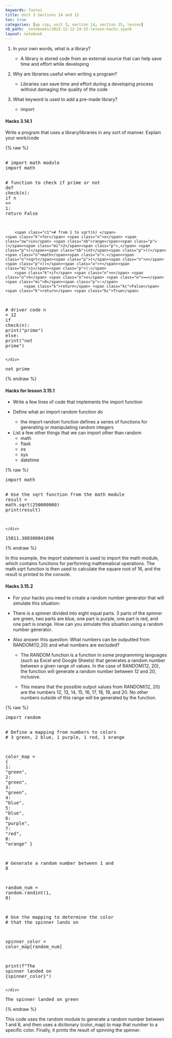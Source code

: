 ```yaml
---
keywords: fastai
title: Unit 3 Sections 14 and 15
toc: true
categories: [ap csp, unit 3, section 14, section 15, lesson]
nb_path: _notebooks/2022-12-12-14-15-lesson-hacks.ipynb
layout: notebook
---
```


<!--
#################################################
### THIS FILE WAS AUTOGENERATED! DO NOT EDIT! ###
#################################################
# file to edit: _notebooks/2022-12-12-14-15-lesson-hacks.ipynb
-->

<div class="container" id="notebook-container">
        
<div class="cell border-box-sizing text_cell rendered"><div class="inner_cell">
<div class="text_cell_render border-box-sizing rendered_html">
<ol>
<li><p>In your own words, what is a library?</p>
<ul>
<li>A library is stored code from an external source that can help save time and effort while developing </li>
</ul>
</li>
<li><p>Why are libraries useful when writing a program?</p>
<ul>
<li>Libraries can save time and effort during a developing process without damaging the quality of the code</li>
</ul>
</li>
<li><p>What keyword is used to add a pre-made library?</p>
<ul>
<li>import </li>
</ul>
</li>
</ol>

</div>
</div>
</div>
<div class="cell border-box-sizing text_cell rendered"><div class="inner_cell">
<div class="text_cell_render border-box-sizing rendered_html">
<h4 id="Hacks-3.14.1">Hacks 3.14.1<a class="anchor-link" href="#Hacks-3.14.1"> </a></h4><p>Write a program that uses a library/libraries in any sort of manner.
Explain your work/code</p>

</div>
</div>
</div>
    {% raw %}
    
<div class="cell border-box-sizing code_cell rendered">
<div class="input">

<div class="inner_cell">
    <div class="input_area">
<div class=" highlight hl-ipython3"><pre><span></span>  
<span class="c1"># import math module</span>
<span class="kn">import</span> <span class="nn">math</span>
  
<span class="c1"># function to check if prime or not </span>
<span class="k">def</span> <span class="nf">check</span><span class="p">(</span><span class="n">n</span><span class="p">):</span>
    <span class="k">if</span> <span class="n">n</span> <span class="o">==</span> <span class="mi">1</span><span class="p">:</span>
        <span class="k">return</span> <span class="kc">False</span>
          
        <span class="c1"># from 1 to sqrt(n) </span>
    <span class="k">for</span> <span class="n">x</span> <span class="ow">in</span> <span class="nb">range</span><span class="p">(</span><span class="mi">2</span><span class="p">,</span> <span class="p">(</span><span class="nb">int</span><span class="p">)(</span><span class="n">math</span><span class="o">.</span><span class="n">sqrt</span><span class="p">(</span><span class="n">n</span><span class="p">))</span><span class="o">+</span><span class="mi">1</span><span class="p">):</span>
        <span class="k">if</span> <span class="n">n</span> <span class="o">%</span> <span class="n">x</span> <span class="o">==</span> <span class="mi">0</span><span class="p">:</span>
            <span class="k">return</span> <span class="kc">False</span> 
    <span class="k">return</span> <span class="kc">True</span>
  
<span class="c1"># driver code</span>
<span class="n">n</span> <span class="o">=</span> <span class="mi">12</span>
<span class="k">if</span> <span class="n">check</span><span class="p">(</span><span class="n">n</span><span class="p">):</span>
    <span class="nb">print</span><span class="p">(</span><span class="s2">&quot;prime&quot;</span><span class="p">)</span> 
<span class="k">else</span><span class="p">:</span>
    <span class="nb">print</span><span class="p">(</span><span class="s2">&quot;not prime&quot;</span><span class="p">)</span>
</pre></div>

    </div>
</div>
</div>

<div class="output_wrapper">
<div class="output">

<div class="output_area">

<div class="output_subarea output_stream output_stdout output_text">
<pre>not prime
</pre>
</div>
</div>

</div>
</div>

</div>
    {% endraw %}

<div class="cell border-box-sizing text_cell rendered"><div class="inner_cell">
<div class="text_cell_render border-box-sizing rendered_html">
<h4 id="Hacks-for-lesson-3.15.1">Hacks for lesson 3.15.1<a class="anchor-link" href="#Hacks-for-lesson-3.15.1"> </a></h4><ul>
<li><p>Write a few lines of code that implements the import function</p>
</li>
<li><p>Define what an import random function do</p>
<ul>
<li>the import random function defines a series of functions for generating or manipulating random integers</li>
</ul>
</li>
<li>List a few other things that we can import other than random<ul>
<li>math</li>
<li>flask</li>
<li>os</li>
<li>sys</li>
<li>datetime</li>
</ul>
</li>
</ul>

</div>
</div>
</div>
    {% raw %}
    
<div class="cell border-box-sizing code_cell rendered">
<div class="input">

<div class="inner_cell">
    <div class="input_area">
<div class=" highlight hl-ipython3"><pre><span></span><span class="kn">import</span> <span class="nn">math</span>

<span class="c1"># Use the sqrt function from the math module</span>
<span class="n">result</span> <span class="o">=</span> <span class="n">math</span><span class="o">.</span><span class="n">sqrt</span><span class="p">(</span><span class="mi">250000000</span><span class="p">)</span>
<span class="nb">print</span><span class="p">(</span><span class="n">result</span><span class="p">)</span>  
</pre></div>

    </div>
</div>
</div>

<div class="output_wrapper">
<div class="output">

<div class="output_area">

<div class="output_subarea output_stream output_stdout output_text">
<pre>15811.388300841896
</pre>
</div>
</div>

</div>
</div>

</div>
    {% endraw %}

<div class="cell border-box-sizing text_cell rendered"><div class="inner_cell">
<div class="text_cell_render border-box-sizing rendered_html">
<p>In this example, the import statement is used to import the math module, which contains functions for performing mathematical operations. The math.sqrt function is then used to calculate the square root of 16, and the result is printed to the console.</p>

</div>
</div>
</div>
<div class="cell border-box-sizing text_cell rendered"><div class="inner_cell">
<div class="text_cell_render border-box-sizing rendered_html">
<h4 id="Hacks-3.15.2">Hacks 3.15.2<a class="anchor-link" href="#Hacks-3.15.2"> </a></h4><ul>
<li><p>For your hacks you need to create a random number generator that will simulate this situation:</p>
</li>
<li><p>There is a spinner divided into eight equal parts. 3 parts of the spinner are green, two parts are blue, one part is purple, one part is red, and one part is orange. How can you simulate this situation using a random number generator.</p>
</li>
<li><p>Also answer this question: What numbers can be outputted from RANDOM(12,20) and what numbers are excluded?</p>
<ul>
<li><p>The RANDOM function is a function in some programming languages (such as Excel and Google Sheets) that generates a random number between a given range of values. In the case of RANDOM(12, 20), the function will generate a random number between 12 and 20, inclusive.</p>
</li>
<li><p>This means that the possible output values from RANDOM(12, 20) are the numbers 12, 13, 14, 15, 16, 17, 18, 19, and 20. No other numbers outside of this range will be generated by the function.</p>
</li>
</ul>
</li>
</ul>

</div>
</div>
</div>
    {% raw %}
    
<div class="cell border-box-sizing code_cell rendered">
<div class="input">

<div class="inner_cell">
    <div class="input_area">
<div class=" highlight hl-ipython3"><pre><span></span><span class="kn">import</span> <span class="nn">random</span>

<span class="c1"># Define a mapping from numbers to colors</span>
<span class="c1"># 3 green, 2 blue, 1 purple, 1 red, 1 orange</span>

<span class="n">color_map</span> <span class="o">=</span> <span class="p">{</span>
    <span class="mi">1</span><span class="p">:</span> <span class="s2">&quot;green&quot;</span><span class="p">,</span>
    <span class="mi">2</span><span class="p">:</span> <span class="s2">&quot;green&quot;</span><span class="p">,</span>
    <span class="mi">3</span><span class="p">:</span> <span class="s2">&quot;green&quot;</span><span class="p">,</span>
    <span class="mi">4</span><span class="p">:</span> <span class="s2">&quot;blue&quot;</span><span class="p">,</span>
    <span class="mi">5</span><span class="p">:</span> <span class="s2">&quot;blue&quot;</span><span class="p">,</span>
    <span class="mi">6</span><span class="p">:</span> <span class="s2">&quot;purple&quot;</span><span class="p">,</span>
    <span class="mi">7</span><span class="p">:</span> <span class="s2">&quot;red&quot;</span><span class="p">,</span>
    <span class="mi">8</span><span class="p">:</span> <span class="s2">&quot;orange&quot;</span>
<span class="p">}</span>

<span class="c1"># Generate a random number between 1 and 8</span>

<span class="n">random_num</span> <span class="o">=</span> <span class="n">random</span><span class="o">.</span><span class="n">randint</span><span class="p">(</span><span class="mi">1</span><span class="p">,</span> <span class="mi">8</span><span class="p">)</span>

<span class="c1"># Use the mapping to determine the color</span>
<span class="c1"># that the spinner lands on</span>

<span class="n">spinner_color</span> <span class="o">=</span> <span class="n">color_map</span><span class="p">[</span><span class="n">random_num</span><span class="p">]</span>

<span class="nb">print</span><span class="p">(</span><span class="sa">f</span><span class="s2">&quot;The spinner landed on </span><span class="si">{</span><span class="n">spinner_color</span><span class="si">}</span><span class="s2">&quot;</span><span class="p">)</span>
</pre></div>

    </div>
</div>
</div>

<div class="output_wrapper">
<div class="output">

<div class="output_area">

<div class="output_subarea output_stream output_stdout output_text">
<pre>The spinner landed on green
</pre>
</div>
</div>

</div>
</div>

</div>
    {% endraw %}

<div class="cell border-box-sizing text_cell rendered"><div class="inner_cell">
<div class="text_cell_render border-box-sizing rendered_html">
<p>This code uses the random module to generate a random number between 1 and 8, and then uses a dictionary (color_map) to map that number to a specific color. Finally, it prints the result of spinning the spinner.</p>

</div>
</div>
</div>
</div>
 

